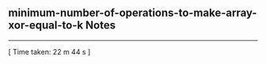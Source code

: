<h2>minimum-number-of-operations-to-make-array-xor-equal-to-k Notes</h2><hr>[ Time taken: 22 m 44 s ]